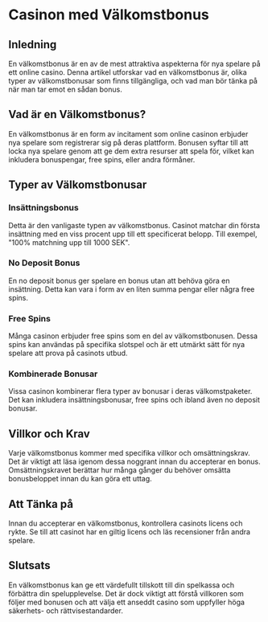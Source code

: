 # Casinon med Välkomstbonus

## Inledning
En välkomstbonus är en av de mest attraktiva aspekterna för nya spelare på ett online casino. Denna artikel utforskar vad en välkomstbonus är, olika typer av välkomstbonusar som finns tillgängliga, och vad man bör tänka på när man tar emot en sådan bonus.

## Vad är en Välkomstbonus?
En välkomstbonus är en form av incitament som online casinon erbjuder nya spelare som registrerar sig på deras plattform. Bonusen syftar till att locka nya spelare genom att ge dem extra resurser att spela för, vilket kan inkludera bonuspengar, free spins, eller andra förmåner.

## Typer av Välkomstbonusar

### Insättningsbonus
Detta är den vanligaste typen av välkomstbonus. Casinot matchar din första insättning med en viss procent upp till ett specificerat belopp. Till exempel, "100% matchning upp till 1000 SEK".

### No Deposit Bonus
En no deposit bonus ger spelare en bonus utan att behöva göra en insättning. Detta kan vara i form av en liten summa pengar eller några free spins.

### Free Spins
Många casinon erbjuder free spins som en del av välkomstbonusen. Dessa spins kan användas på specifika slotspel och är ett utmärkt sätt för nya spelare att prova på casinots utbud.

### Kombinerade Bonusar
Vissa casinon kombinerar flera typer av bonusar i deras välkomstpaketer. Det kan inkludera insättningsbonusar, free spins och ibland även no deposit bonusar.

## Villkor och Krav
Varje välkomstbonus kommer med specifika villkor och omsättningskrav. Det är viktigt att läsa igenom dessa noggrant innan du accepterar en bonus. Omsättningskravet berättar hur många gånger du behöver omsätta bonusbeloppet innan du kan göra ett uttag.

## Att Tänka på
Innan du accepterar en välkomstbonus, kontrollera casinots licens och rykte. Se till att casinot har en giltig licens och läs recensioner från andra spelare.

## Slutsats
En välkomstbonus kan ge ett värdefullt tillskott till din spelkassa och förbättra din spelupplevelse. Det är dock viktigt att förstå villkoren som följer med bonusen och att välja ett anseddt casino som uppfyller höga säkerhets- och rättvisestandarder.

